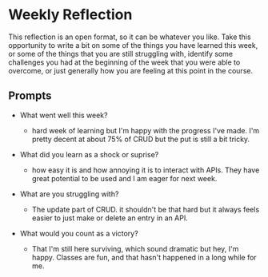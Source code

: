 # Weekly Reflection
This reflection is an open format, so it can be whatever you like. Take this opportunity to write a bit on some of the things you have learned this week, or some of the things that you are still struggling with, identify some challenges you had at the beginning of the week that you were able to overcome, or just generally how you are feeling at this point in the course.

## Prompts
- What went well this week?

  - hard week of learning but I'm happy with the progress I've made. I'm pretty decent at about 75% of CRUD but the put is still a bit tricky.

- What did you learn as a shock or suprise?

  - how easy it is and how annoying it is to interact with APIs. They have great potential to be used and I am eager for next week.

- What are you struggling with?

  - The update part of CRUD. it shouldn't be that hard but it always feels easier to just make or delete an entry in an API. 

- What would you count as a victory?

  - That I'm still here surviving, which sound dramatic but hey, I'm happy. Classes are fun, and that hasn't happened in a long while for me. 
